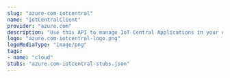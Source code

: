 ```yaml
---
slug: "azure-com-iotcentral"
name: "IotCentralClient"
provider: "azure.com"
description: "Use this API to manage IoT Central Applications in your Azure subscription."
logo: "azure.com-iotcentral-logo.png"
logoMediaType: "image/png"
tags:
- name: "cloud"
stubs: "azure.com-iotcentral-stubs.json"
---
```

